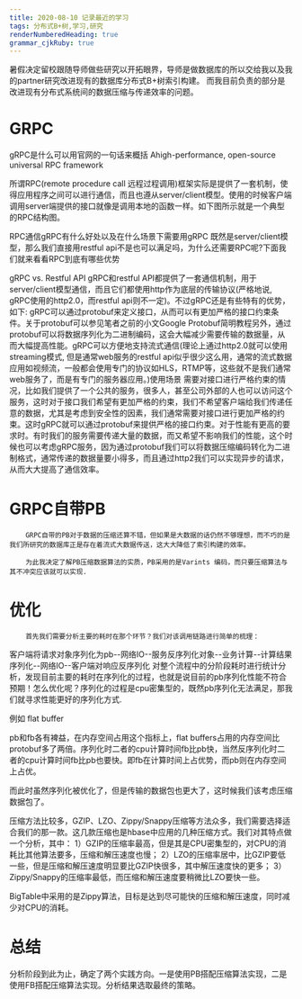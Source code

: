 ```yaml
---
title: 2020-08-10 记录最近的学习
tags: 分布式B+树,学习,研究
renderNumberedHeading: true
grammar_cjkRuby: true
---
```



暑假决定留校跟随导师做些研究以开拓眼界，导师是做数据库的所以交给我以及我的partner研究改进现有的数据库分布式B+树索引构建。
而我目前负责的部分是改进现有分布式系统间的数据压缩与传递效率的问题。

# GRPC
gRPC是什么可以用官网的一句话来概括
Ahigh-performance, open-source universal RPC framework

所谓RPC(remote procedure call 远程过程调用)框架实际是提供了一套机制，使得应用程序之间可以进行通信，而且也遵从server/client模型。使用的时候客户端调用server端提供的接口就像是调用本地的函数一样。如下图所示就是一个典型的RPC结构图。

RPC通信gRPC有什么好处以及在什么场景下需要用gRPC 
既然是server/client模型，那么我们直接用restful api不是也可以满足吗，为什么还需要RPC呢?下面我们就来看看RPC到底有哪些优势

gRPC vs. Restful API 
gRPC和restful API都提供了一套通信机制，用于server/client模型通信，而且它们都使用http作为底层的传输协议(严格地说, gRPC使用的http2.0，而restful api则不一定)。不过gRPC还是有些特有的优势，如下:
gRPC可以通过protobuf来定义接口，从而可以有更加严格的接口约束条件。关于protobuf可以参见笔者之前的小文Google Protobuf简明教程另外，通过protobuf可以将数据序列化为二进制编码，这会大幅减少需要传输的数据量，从而大幅提高性能。gRPC可以方便地支持流式通信(理论上通过http2.0就可以使用streaming模式, 但是通常web服务的restful api似乎很少这么用，通常的流式数据应用如视频流，一般都会使用专门的协议如HLS，RTMP等，这些就不是我们通常web服务了，而是有专门的服务器应用。)使用场景 需要对接口进行严格约束的情况，比如我们提供了一个公共的服务，很多人，甚至公司外部的人也可以访问这个服务，这时对于接口我们希望有更加严格的约束，我们不希望客户端给我们传递任意的数据，尤其是考虑到安全性的因素，我们通常需要对接口进行更加严格的约束。这时gRPC就可以通过protobuf来提供严格的接口约束。对于性能有更高的要求时。有时我们的服务需要传递大量的数据，而又希望不影响我们的性能，这个时候也可以考虑gRPC服务，因为通过protobuf我们可以将数据压缩编码转化为二进制格式，通常传递的数据量要小得多，而且通过http2我们可以实现异步的请求，从而大大提高了通信效率。

# GRPC自带PB

		GRPC自带的PB对于数据的压缩还算不错，但如果是大数据的话仍然不够理想，而不巧的是我们所研究的数据库正是存在着流式大数据传送，这大大降低了索引构建的效率。
		
		为此我决定了解PB压缩数据算法的实质，PB采用的是Varints 编码，而只要压缩算法与其不冲突应该就可以实现.
		
# 优化
		首先我们需要分析主要的耗时在那个环节？我们对该调用链路进行简单的梳理：
客户端将请求对象序列化为pb--网络IO--服务反序列化对象--业务计算--计算结果序列化--网络IO--客户端对响应反序列化
对整个流程中的分阶段耗时进行统计分析，发现目前主要的耗时在序列化的过程，也就是说目前的pb序列化性能不符合预期！怎么优化呢？序列化的过程是cpu密集型的，既然pb序列化无法满足，那我们就寻求性能更好的序列化方式.

例如 flat buffer

pb和fb各有裨益，在内存空间占用这个指标上，flat buffers占用的内存空间比protobuf多了两倍。序列化时二者的cpu计算时间fb比pb快，当然反序列化时二者的cpu计算时间fb比pb也要快。即fb在计算时间上占优势，而pb则在内存空间上占优。

而此时虽然序列化被优化了，但是传输的数据包也更大了，这时候我们该考虑压缩数据包了。

压缩方法比较多，GZIP、LZO、Zippy/Snappy压缩等方法众多，我们需要选择适合我们的那一款。这几款压缩也是hbase中应用的几种压缩方式。我们对其特点做一个分析，其中：
1）GZIP的压缩率最高，但是其是CPU密集型的，对CPU的消耗比其他算法要多，压缩和解压速度也慢；
2）LZO的压缩率居中，比GZIP要低一些，但是压缩和解压速度明显要比GZIP快很多，其中解压速度快的更多；
3）Zippy/Snappy的压缩率最低，而压缩和解压速度要稍微比LZO要快一些。

BigTable中采用的是Zippy算法，目标是达到尽可能快的压缩和解压速度，同时减少对CPU的消耗。

# 总结
分析阶段到此为止，确定了两个实践方向。一是使用PB搭配压缩算法实现，二是使用FB搭配压缩算法实现。分析结果选取最终的策略。